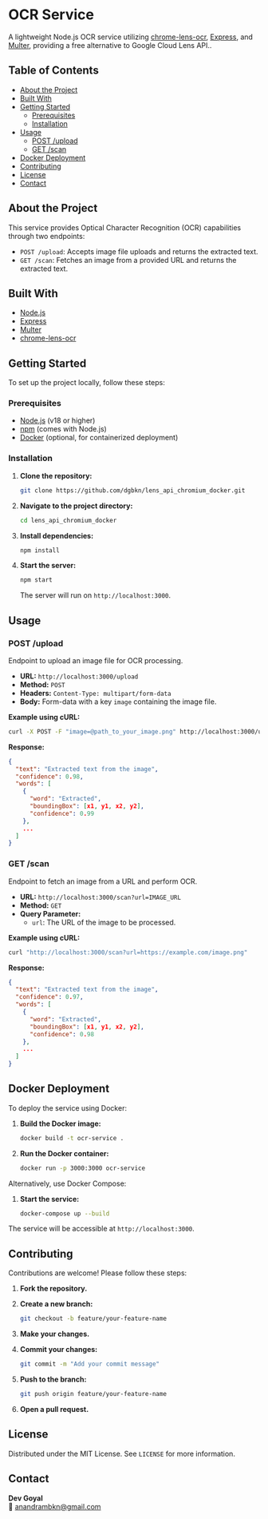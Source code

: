 # OCR Service

A lightweight Node.js OCR service utilizing [chrome-lens-ocr](https://www.npmjs.com/package/chrome-lens-ocr), [Express](https://expressjs.com/), and [Multer](https://www.npmjs.com/package/multer), providing a free alternative to Google Cloud Lens API..

## Table of Contents

- [About the Project](#about-the-project)
- [Built With](#built-with)
- [Getting Started](#getting-started)
  - [Prerequisites](#prerequisites)
  - [Installation](#installation)
- [Usage](#usage)
  - [POST /upload](#post-upload)
  - [GET /scan](#get-scan)
- [Docker Deployment](#docker-deployment)
- [Contributing](#contributing)
- [License](#license)
- [Contact](#contact)

## About the Project

This service provides Optical Character Recognition (OCR) capabilities through two endpoints:

- `POST /upload`: Accepts image file uploads and returns the extracted text.
- `GET /scan`: Fetches an image from a provided URL and returns the extracted text.

## Built With

- [Node.js](https://nodejs.org/)
- [Express](https://expressjs.com/)
- [Multer](https://www.npmjs.com/package/multer)
- [chrome-lens-ocr](https://www.npmjs.com/package/chrome-lens-ocr)

## Getting Started

To set up the project locally, follow these steps:

### Prerequisites

- [Node.js](https://nodejs.org/) (v18 or higher)
- [npm](https://www.npmjs.com/) (comes with Node.js)
- [Docker](https://www.docker.com/get-started) (optional, for containerized deployment)

### Installation

1. **Clone the repository:**

   ```bash
   git clone https://github.com/dgbkn/lens_api_chromium_docker.git
   ```


2. **Navigate to the project directory:**

   ```bash
   cd lens_api_chromium_docker
   ```


3. **Install dependencies:**

   ```bash
   npm install
   ```


4. **Start the server:**

   ```bash
   npm start
   ```


   The server will run on `http://localhost:3000`.

## Usage

### POST /upload

Endpoint to upload an image file for OCR processing.

- **URL:** `http://localhost:3000/upload`
- **Method:** `POST`
- **Headers:** `Content-Type: multipart/form-data`
- **Body:** Form-data with a key `image` containing the image file.

**Example using cURL:**


```bash
curl -X POST -F "image=@path_to_your_image.png" http://localhost:3000/upload
```


**Response:**


```json
{
  "text": "Extracted text from the image",
  "confidence": 0.98,
  "words": [
    {
      "word": "Extracted",
      "boundingBox": [x1, y1, x2, y2],
      "confidence": 0.99
    },
    ...
  ]
}
```


### GET /scan

Endpoint to fetch an image from a URL and perform OCR.

- **URL:** `http://localhost:3000/scan?url=IMAGE_URL`
- **Method:** `GET`
- **Query Parameter:**
  - `url`: The URL of the image to be processed.

**Example using cURL:**


```bash
curl "http://localhost:3000/scan?url=https://example.com/image.png"
```


**Response:**


```json
{
  "text": "Extracted text from the image",
  "confidence": 0.97,
  "words": [
    {
      "word": "Extracted",
      "boundingBox": [x1, y1, x2, y2],
      "confidence": 0.98
    },
    ...
  ]
}
```


## Docker Deployment

To deploy the service using Docker:

1. **Build the Docker image:**

   ```bash
   docker build -t ocr-service .
   ```


2. **Run the Docker container:**

   ```bash
   docker run -p 3000:3000 ocr-service
   ```


Alternatively, use Docker Compose:
1. **Start the service:**

   ```bash
   docker-compose up --build
   ```


The service will be accessible at `http://localhost:3000`.

## Contributing

Contributions are welcome! Please follow these steps:

1. **Fork the repository.**
2. **Create a new branch:**

   ```bash
   git checkout -b feature/your-feature-name
   ```


3. **Make your changes.**
4. **Commit your changes:**

   ```bash
   git commit -m "Add your commit message"
   ```


5. **Push to the branch:**

   ```bash
   git push origin feature/your-feature-name
   ```


6. **Open a pull request.**

## License

Distributed under the MIT License. See `LICENSE` for more information.

## Contact

**Dev Goyal**  
📧 [anandrambkn@gmail.com](mailto:anandrambkn@gmail.com)
